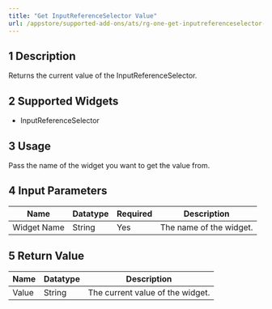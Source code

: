 ```yaml
---
title: "Get InputReferenceSelector Value"
url: /appstore/supported-add-ons/ats/rg-one-get-inputreferenceselector-value/
---
```


## 1 Description

Returns the current value of the InputReferenceSelector.

## 2 Supported Widgets

* InputReferenceSelector

## 3 Usage

Pass the name of the widget you want to get the value from.

## 4 Input Parameters

Name | Datatype | Required | Description
---- | -------- | ------- |---------------
Widget Name | String | Yes | The name of the widget.

## 5 Return Value

Name | Datatype | Description
---- | --------- | ---------------
Value | String | The current value of the widget.
